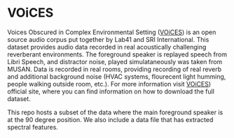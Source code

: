 # VOiCES
Voices Obscured in Complex Environmental Setting ([VOiCES](https://voices18.github.io/)) is an open source audio corpus put together by Lab41 and SRI International. This dataset provides audio data recorded in real acoustically challenging reverberant environments. The foreground speaker is replayed speech from Libri Speech, and distractor noise, played simulataneously was taken from MUSAN. Data is recorded in real rooms, providing recording of real reverb and additional background noise (HVAC systems, flourecent light humming, people walking outside room, etc.). For more information visit [VOiCES](https://voices18.github.io/)) official site, where you can find information on how to download the full dataset. 

This repo hosts a subset of the data where the main foreground speaker is at the 90 degree position. We also include a data file that has extracted spectral features. 
